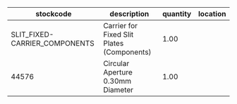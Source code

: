 |stockcode|description|quantity|location|
|---------|-----------|--------|--------|
|SLIT_FIXED-CARRIER_COMPONENTS|Carrier for Fixed Slit Plates (Components)|1.00||
|44576|Circular Aperture 0.30mm Diameter|1.00||
